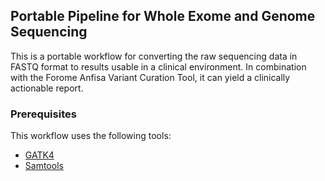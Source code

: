 <!-- ABOUT THE PROJECT -->
## Portable Pipeline for Whole Exome and Genome Sequencing

This is a portable workflow for converting the raw sequencing data in FASTQ format to results usable in a clinical environment. 
In combination with the Forome Anfisa Variant Curation Tool, it can yield a clinically actionable report.

### Prerequisites

This workflow uses the following tools:
 * [GATK4](https://software.broadinstitute.org/gatk/) 
 * [Samtools](http://www.htslib.org/)
